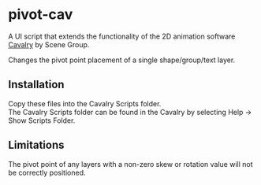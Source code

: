 # pivot-cav

A UI script that extends the functionality of the 2D animation software [Cavalry](https://cavalry.scenegroup.co) by Scene Group.  

Changes the pivot point placement of a single shape/group/text layer.

## Installation

Copy these files into the Cavalry Scripts folder.  
The Cavalry Scripts folder can be found in the Cavalry by selecting Help -> Show Scripts Folder. 

## Limitations

The pivot point of any layers with a non-zero skew or rotation value will not be correctly positioned.